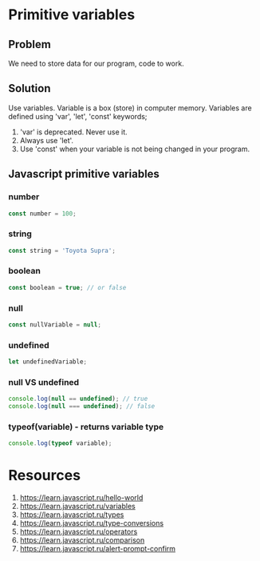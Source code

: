 # Primitive variables

## Problem

We need to store data for our program, code to work.

## Solution

Use variables.
Variable is a box (store) in computer memory.
Variables are defined using 'var', 'let', 'const' keywords;

1. 'var' is deprecated. Never use it.
2. Always use 'let'.
3. Use 'const' when your variable is not being changed in your program.

## Javascript primitive variables

### number

```javascript
const number = 100;
```

### string

```javascript
const string = 'Toyota Supra';
```

### boolean

```javascript
const boolean = true; // or false
```

### null

```javascript
const nullVariable = null;
```

### undefined

```javascript
let undefinedVariable;
```

### null VS undefined

```javascript
console.log(null == undefined); // true
console.log(null === undefined); // false
```

### typeof(variable) - returns variable type

```javascript
console.log(typeof variable);
```

# Resources

1. https://learn.javascript.ru/hello-world
2. https://learn.javascript.ru/variables
3. https://learn.javascript.ru/types
4. https://learn.javascript.ru/type-conversions
5. https://learn.javascript.ru/operators
6. https://learn.javascript.ru/comparison
7. https://learn.javascript.ru/alert-prompt-confirm
